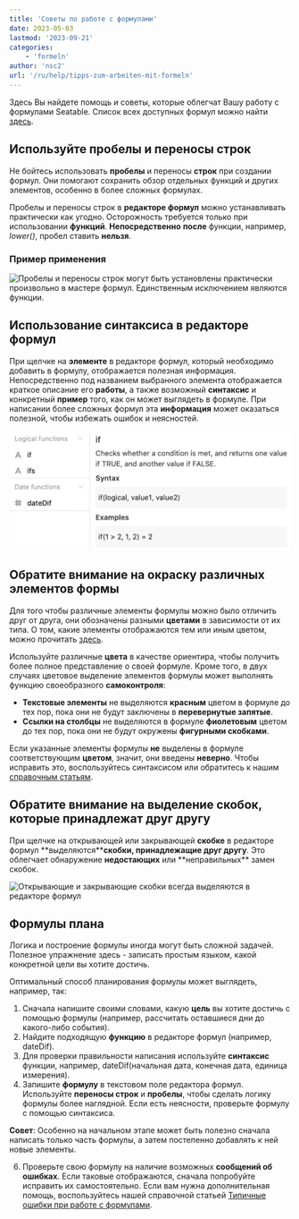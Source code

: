 ```yaml
---
title: 'Советы по работе с формулами'
date: 2023-05-03
lastmod: '2023-09-21'
categories:
    - 'formeln'
author: 'nsc2'
url: '/ru/help/tipps-zum-arbeiten-mit-formeln'
---
```


Здесь Вы найдете помощь и советы, которые облегчат Вашу работу с формулами Seatable. Список всех доступных формул можно найти [здесь](https://seatable.io/ru/docs/formeln/formelreferenz/).

## Используйте пробелы и переносы строк

Не бойтесь использовать **пробелы** и переносы **строк** при создании формул. Они помогают сохранить обзор отдельных функций и других элементов, особенно в более сложных формулах.

Пробелы и переносы строк в **редакторе формул** можно устанавливать практически как угодно. Осторожность требуется только при использовании **функций**. **Непосредственно** **после** функции, например, _lower()_, пробел ставить **нельзя**.

### Пример применения

![Пробелы и переносы строк могут быть установлены практически произвольно в мастере формул. Единственным исключением являются функции.](https://seatable.io/wp-content/uploads/2023/01/benutzen-Sie-leerzeichen-und-spaltenumbrueche.png)

## Использование синтаксиса в редакторе формул

При щелчке на **элементе** в редакторе формул, который необходимо добавить в формулу, отображается полезная информация. Непосредственно под названием выбранного элемента отображается краткое описание его **работы**, а также возможный **синтаксис** и конкретный **пример** того, как он может выглядеть в формуле. При написании более сложных формул эта **информация** может оказаться полезной, чтобы избежать ошибок и неясностей.

![Информация об элементе в мастере формул](images/Informationen-zu-einem-Element.png)

## Обратите внимание на окраску различных элементов формы

Для того чтобы различные элементы формулы можно было отличить друг от друга, они обозначены разными **цветами** в зависимости от их типа. О том, какие элементы отображаются тем или иным цветом, можно прочитать [здесь](https://seatable.io/ru/docs/formeln/grundlagen-von-seatable-formeln/#klare-farbsprache-zur-orientierung).

Используйте различные **цвета** в качестве ориентира, чтобы получить более полное представление о своей формуле. Кроме того, в двух случаях цветовое выделение элементов формулы может выполнять функцию своеобразного **самоконтроля**:

- **Текстовые элементы** не выделяются **красным** цветом в формуле до тех пор, пока они не будут заключены в **перевернутые запятые**.
- **Ссылки на столбцы** не выделяются в формуле **фиолетовым** цветом до тех пор, пока они не будут окружены **фигурными скобками**.

Если указанные элементы формулы **не** выделены в формуле соответствующим **цветом**, значит, они введены **неверно**. Чтобы исправить это, воспользуйтесь синтаксисом или обратитесь к нашим [справочным статьям](https://seatable.io/ru/docs-category/formeln/).

## Обратите внимание на выделение скобок, которые принадлежат друг другу

При щелчке на открывающей или закрывающей **скобке** в редакторе формул **выделяются\*\***скобки, принадлежащие друг другу**. Это облегчает обнаружение **недостающих** или **неправильных\*\* замен скобок.

![Открывающие и закрывающие скобки всегда выделяются в редакторе формул](https://seatable.io/wp-content/uploads/2023/01/example-brackets.png)

## Формулы плана

Логика и построение формулы иногда могут быть сложной задачей. Полезное упражнение здесь - записать простым языком, какой конкретной цели вы хотите достичь.

Оптимальный способ планирования формулы может выглядеть, например, так:

1. Сначала напишите своими словами, какую **цель** вы хотите достичь с помощью формулы (например, рассчитать оставшиеся дни до какого-либо события).
2. Найдите подходящую **функцию** в редакторе формул (например, dateDif).
3. Для проверки правильности написания используйте **синтаксис** функции, например, dateDif(начальная дата, конечная дата, единица измерения).
4. Запишите **формулу** в текстовом поле редактора формул. Используйте **переносы строк** и **пробелы**, чтобы сделать логику формулы более наглядной. Если есть неясности, проверьте формулу с помощью синтаксиса.

**Совет**: Особенно на начальном этапе может быть полезно сначала написать только часть формулы, а затем постепенно добавлять к ней новые элементы.

6. Проверьте свою формулу на наличие возможных **сообщений об ошибках**. Если таковые отображаются, сначала попробуйте исправить их самостоятельно. Если вам нужна дополнительная помощь, воспользуйтесь нашей справочной статьей [Типичные ошибки при работе с формулами](https://seatable.io/ru/docs/formeln/typische-fehler-beim-arbeiten-mit-formeln/).

